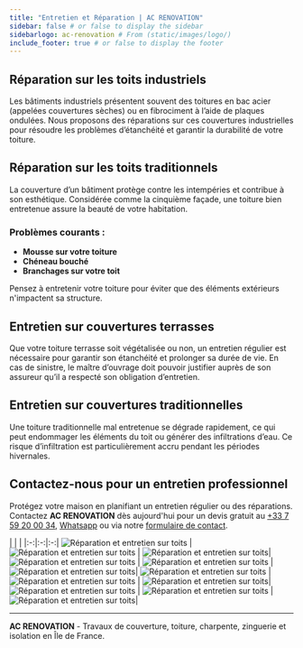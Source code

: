 ```yaml
---
title: "Entretien et Réparation | AC RENOVATION"
sidebar: false # or false to display the sidebar
sidebarlogo: ac-renovation # From (static/images/logo/)
include_footer: true # or false to display the footer
---
```


## Réparation sur les toits industriels

Les bâtiments industriels présentent souvent des toitures en bac acier (appelées couvertures sèches) ou en fibrociment à l’aide de plaques ondulées. Nous proposons des réparations sur ces couvertures industrielles pour résoudre les problèmes d’étanchéité et garantir la durabilité de votre toiture.

## Réparation sur les toits traditionnels

La couverture d’un bâtiment protège contre les intempéries et contribue à son esthétique. Considérée comme la cinquième façade, une toiture bien entretenue assure la beauté de votre habitation.

### Problèmes courants :
- **Mousse sur votre toiture**
- **Chéneau bouché**
- **Branchages sur votre toit**

Pensez à entretenir votre toiture pour éviter que des éléments extérieurs n'impactent sa structure.

## Entretien sur couvertures terrasses

Que votre toiture terrasse soit végétalisée ou non, un entretien régulier est nécessaire pour garantir son étanchéité et prolonger sa durée de vie. En cas de sinistre, le maître d’ouvrage doit pouvoir justifier auprès de son assureur qu’il a respecté son obligation d’entretien.

## Entretien sur couvertures traditionnelles

Une toiture traditionnelle mal entretenue se dégrade rapidement, ce qui peut endommager les éléments du toit ou générer des infiltrations d’eau. Ce risque d’infiltration est particulièrement accru pendant les périodes hivernales.

## Contactez-nous pour un entretien professionnel

Protégez votre maison en planifiant un entretien régulier ou des réparations. Contactez **AC RENOVATION** dès aujourd'hui pour un devis gratuit au [+33 7 59 20 00 34](tel:+33759200034), [Whatsapp](https://wa.me/33759200034) ou via notre [formulaire de contact](../index.html#contact).

| | |
|:-:|:-:|:-:|
![Réparation et entretien sur toits](/images/illustrations/images/acrenovation-entretien-reparation-1.jpg) | ![Réparation et entretien sur toits](/images/illustrations/images/acrenovation-entretien-reparation-2.jpg) | ![Réparation et entretien sur toits](/images/illustrations/images/acrenovation-entretien-reparation-3.jpg)|
![Réparation et entretien sur toits](/images/illustrations/images/acrenovation-entretien-reparation-4.jpg) | ![Réparation et entretien sur toits](/images/illustrations/images/acrenovation-entretien-reparation-5.jpg) | ![Réparation et entretien sur toits](/images/illustrations/images/acrenovation-entretien-reparation-6.jpg)|
![Réparation et entretien sur toits](/images/illustrations/images/acrenovation-entretien-reparation-7.jpg) | ![Réparation et entretien sur toits](/images/illustrations/images/acrenovation-entretien-reparation-8.jpg) | ![Réparation et entretien sur toits](/images/illustrations/images/acrenovation-entretien-reparation-9.jpg)|
![Réparation et entretien sur toits](/images/illustrations/images/acrenovation-entretien-reparation-10.jpg) | ![Réparation et entretien sur toits](/images/illustrations/images/acrenovation-entretien-reparation-11.jpg) | ![Réparation et entretien sur toits](/images/illustrations/images/acrenovation-entretien-reparation-12.jpg)|

---

**AC RENOVATION** - Travaux de couverture, toiture, charpente, zinguerie et isolation en Île de France.
